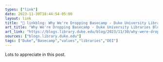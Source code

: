 ```yaml
---
types: ["link"]
date: 2023-11-30T18:44:54-05:00
layout: link
title: "🔗 linkblog: Why We're Dropping Basecamp - Duke University Libraries Blogs'"
art_title: "Why We're Dropping Basecamp - Duke University Libraries Blogs"
art_link: "https://blogs.library.duke.edu/blog/2023/11/30/why-were-dropping-basecamp/"
sources: ["blogs.library.duke.edu"]
tags: ["Duke","Basecamp","values","libraries","DEI"]
---
```

Lots to appreciate in this post.

